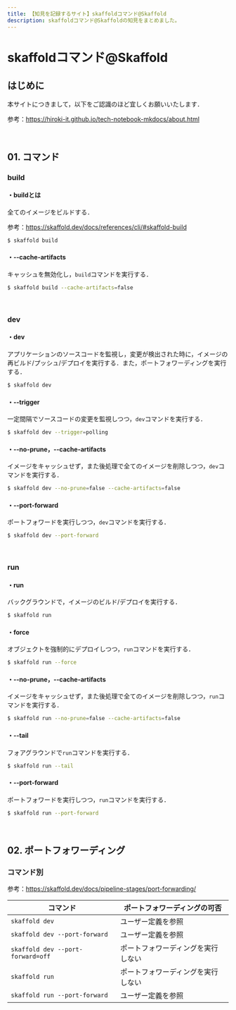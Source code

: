 ```yaml
---
title: 【知見を記録するサイト】skaffoldコマンド@Skaffold
description: skaffoldコマンド@Skaffoldの知見をまとめました。
---
```


# skaffoldコマンド@Skaffold

## はじめに

本サイトにつきまして，以下をご認識のほど宜しくお願いいたします．

参考：https://hiroki-it.github.io/tech-notebook-mkdocs/about.html

<br>

## 01. コマンド

### build

#### ・buildとは

全てのイメージをビルドする．

参考：https://skaffold.dev/docs/references/cli/#skaffold-build

```bash
$ skaffold build
```

#### ・--cache-artifacts

キャッシュを無効化し，```build```コマンドを実行する．

```bash
$ skaffold build --cache-artifacts=false
```

<br>

### dev

#### ・dev

アプリケーションのソースコードを監視し，変更が検出された時に，イメージの再ビルド/プッシュ/デプロイを実行する．また，ポートフォワーディングを実行する．

```bash
$ skaffold dev
```

#### ・--trigger

一定間隔でソースコードの変更を監視しつつ，```dev```コマンドを実行する．

```bash
$ skaffold dev --trigger=polling
```

#### ・--no-prune，--cache-artifacts

イメージをキャッシュせず，また後処理で全てのイメージを削除しつつ，```dev```コマンドを実行する．

```bash
$ skaffold dev --no-prune=false --cache-artifacts=false
```

#### ・--port-forward

ポートフォワードを実行しつつ，```dev```コマンドを実行する．

```bash
$ skaffold dev --port-forward
```

<br>

### run

#### ・run

バックグラウンドで，イメージのビルド/デプロイを実行する．

```bash
$ skaffold run
```

#### ・force

オブジェクトを強制的にデプロイしつつ，```run```コマンドを実行する．

```bash
$ skaffold run --force
```

#### ・--no-prune，--cache-artifacts

イメージをキャッシュせず，また後処理で全てのイメージを削除しつつ，```run```コマンドを実行する．

```bash
$ skaffold run --no-prune=false --cache-artifacts=false
```

#### ・--tail

フォアグラウンドで```run```コマンドを実行する．

```bash
$ skaffold run --tail
```

#### ・--port-forward

ポートフォワードを実行しつつ，```run```コマンドを実行する．

```bash
$ skaffold run --port-forward
```

<br>

## 02. ポートフォワーディング

### コマンド別

参考：https://skaffold.dev/docs/pipeline-stages/port-forwarding/

| コマンド                          | ポートフォワーディングの可否       |
| --------------------------------- | ---------------------------------- |
| ```skaffold dev```                    | ユーザー定義を参照                   |
| ```skaffold dev --port-forward```     | ユーザー定義を参照         |
| ```skaffold dev --port-forward=off``` | ポートフォワーディングを実行しない |
| ```skaffold run```                | ポートフォワーディングを実行しない |
| ```skaffold run --port-forward``` | ユーザー定義を参照         |
